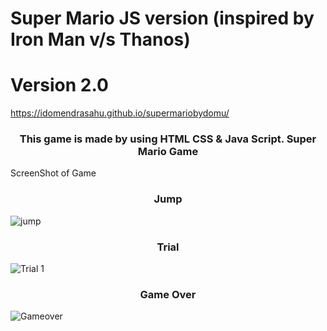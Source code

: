 # Super Mario JS version (inspired by Iron Man v/s Thanos)
# Version 2.0

https://idomendrasahu.github.io/supermariobydomu/

<h3 align="center">This game is made by using HTML CSS & Java Script.
Super Mario Game</h3>
ScreenShot of Game
<h3 align="center">Jump</h3>

![jump](https://user-images.githubusercontent.com/56502461/115983943-fc97a580-a5c1-11eb-8a67-9ef3ac023613.JPG)

<h3 align="center">Trial</h3>

![Trial 1](https://user-images.githubusercontent.com/56502461/115983945-015c5980-a5c2-11eb-9932-94d247c15d38.JPG)

<h3 align="center">Game Over</h3>

![Gameover](https://user-images.githubusercontent.com/56502461/115983992-46808b80-a5c2-11eb-97a8-f86430ce37ee.JPG)
